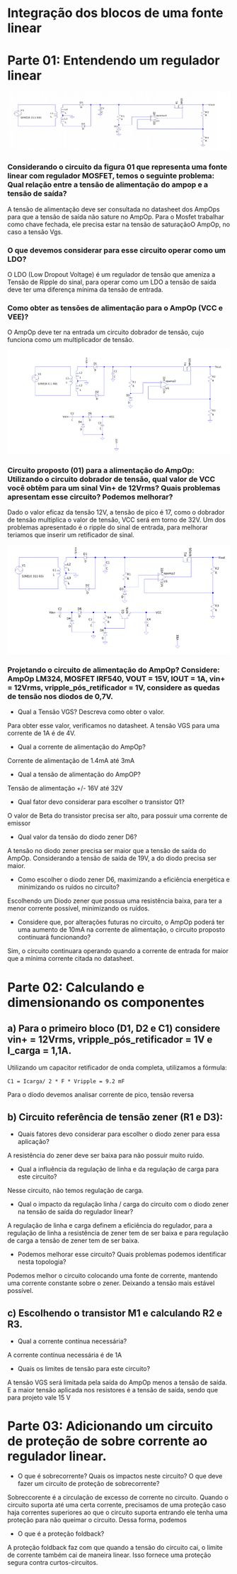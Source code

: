 # Integração dos blocos de uma fonte linear

# Parte 01: Entendendo um regulador linear # 


![figura01](https://github.com/joananana/ELN22104_2020_2/blob/prof-lohmann-Alunos_01/Joana%20Wasserberg/ANP_04/figura%201.PNG)

### Considerando o circuito da figura 01 que representa uma fonte linear com regulador MOSFET, temos o seguinte problema: Qual relação entre a tensão de alimentação do ampop e a tensão de saída?

A tensão de alimentação deve ser consultada no datasheet dos AmpOps para que a tensão de saída não sature no AmpOp. Para o Mosfet trabalhar como chave fechada, ele precisa estar na tensão de saturaçãoO AmpOp, no caso a tensão Vgs.

### O que devemos considerar para esse circuito operar como um LDO? 

O LDO (Low Dropout Voltage) é um regulador de tensão que ameniza a Tensão de Ripple do sinal, para operar como um LDO a tensão de saída deve ter uma diferença mínima da tensão de entrada.

### Como obter as tensões de alimentação para o AmpOp (VCC e VEE)?

O AmpOp deve ter na entrada um circuito dobrador de tensão, cujo funciona como um multiplicador de tensão.

![figura02](https://github.com/joananana/ELN22104_2020_2/blob/prof-lohmann-Alunos_01/Joana%20Wasserberg/ANP_04/figura%202.PNG)

### Circuito proposto (01) para a alimentação do AmpOp: Utilizando o circuito dobrador de tensão, qual valor de VCC você obtêm para um sinal Vin+ de 12Vrms? Quais problemas apresentam esse circuito? Podemos melhorar?

Dado o valor eficaz da tensão 12V, a tensão de pico é 17, como o dobrador de tensão multiplica o valor de tensão, VCC será em torno de 32V. 
Um dos problemas apresentado é o ripple do sinal de entrada, para melhorar teriamos que inserir um retificador de sinal.


![figura 03](https://github.com/joananana/ELN22104_2020_2/blob/prof-lohmann-Alunos_01/Joana%20Wasserberg/ANP_04/figura%203.PNG)

### Projetando o circuito de alimentação do AmpOp? Considere: AmpOp LM324, MOSFET IRF540, VOUT = 15V, IOUT = 1A, vin+ = 12Vrms, vripple_pós_retificador = 1V, considere as quedas de tensão nos diodos de 0,7V.

+ Qual a Tensão VGS? Descreva como obter o valor.

Para obter esse valor, verificamos no datasheet. A tensão VGS para uma corrente de 1A é de 4V.

+ Qual a corrente de alimentação do AmpOp?

Corrente de alimentação de 1.4mA até 3mA

+ Qual a tensão de alimentação do AmpOP?

Tensão de alimentação  +/- 16V  até 32V

+ Qual fator devo considerar para escolher o transistor Q1?

O valor de Beta do transistor precisa ser alto, para possuir uma corrente de emissor


+ Qual valor da tensão do diodo zener D6?

A tensão no diodo zener precisa ser maior que a tensão de saída do AmpOp. Considerando a tensão de saída de 19V, a do diodo precisa ser maior.


+ Como escolher o diodo zener D6, maximizando a eficiência energética e minimizando os ruídos no circuito?

Escolhendo um Diodo zener que possua uma resistência baixa, para ter a menor corrente possível, minimizando os ruídos.


+ Considere que, por alterações futuras no circuito, o AmpOp poderá ter uma aumento de 10mA na corrente de alimentação, o circuito proposto continuará
funcionando?

Sim, o circuito continuara operando quando a corrente de entrada for maior que a mínima corrente citada no datasheet.

# Parte 02: Calculando e dimensionando os componentes

## a) Para o primeiro bloco (D1, D2 e C1) considere vin+ = 12Vrms, vripple_pós_retificador = 1V e I_carga = 1,1A. 

Utilizando um capacitor retificador de onda completa, utilizamos a fórmula:

```
C1 = Icarga/ 2 * F * Vripple = 9.2 mF
```
Para o díodo devemos analisar corrente de pico, tensão reversa

## b) Circuito referência de tensão zener (R1 e D3):

+ Quais fatores devo considerar para escolher o diodo zener para essa aplicação?

A resistência do zener deve ser baixa para não possuir muito ruído.

+ Qual a influência da regulação de linha e da regulação de carga para este circuito?

Nesse circuito, não temos regulação de carga.

+ Qual o impacto da regulação linha / carga do circuito com o diodo zener na tensão de saída do regulador linear?

A regulação de linha e carga definem a eficiência do regulador, para a regulação de linha a resistência de zener tem de ser baixa e para regulação de carga a tensão de zener tem de ser baixa.

+ Podemos melhorar esse circuito? Quais problemas podemos identificar nesta topologia?

Podemos melhor o circuito colocando uma fonte de corrente, mantendo uma corrente constante sobre o zener. Deixando a tensão mais estável possível.


## c) Escolhendo o transistor M1 e calculando R2 e R3.

+ Qual a corrente contínua necessária?

A corrente contínua necessária é de 1A

+ Quais os limites de tensão para este circuito?

A tensão VGS será limitada pela saída do AmpOp menos a tensão de saída. E a maior tensão aplicada nos resistores é a tensão de saída, sendo que para projeto vale 15 V



# Parte 03: Adicionando um circuito de proteção de sobre corrente ao regulador linear.



+ O que é sobrecorrente? Quais os impactos neste circuito? O que deve fazer um circuito de proteção de sobrecorrente? 

Sobreccorente é a circulação de excesso de corrente no circuito. Quando o circuito suporta até uma certa corrente, precisamos de uma proteção caso haja correntes superiores ao que o circuito suporta entrando ele tenha uma proteção para não queimar o circuito. Dessa forma, podemos 

+ O que é a proteção foldback?

A proteção foldback faz com que quando a tensão do circuito cai, o limite de corrente também cai de maneira linear. Isso fornece uma proteção segura contra curtos-circuitos.


